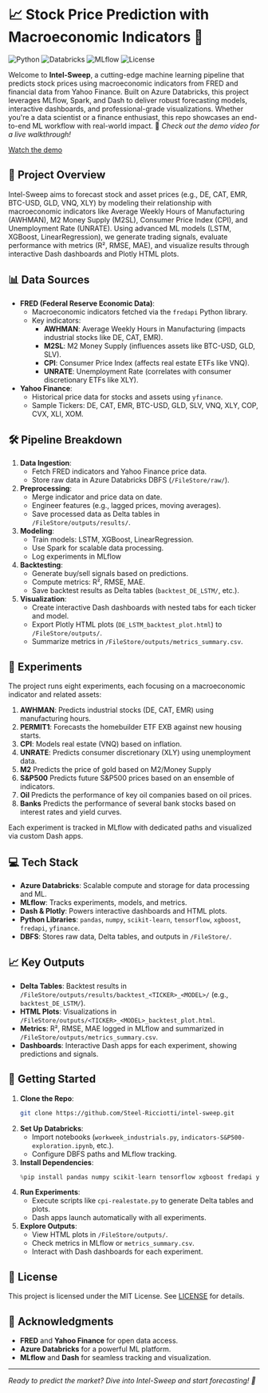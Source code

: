 # 📈 Stock Price Prediction with Macroeconomic Indicators 🚀

![Python](https://img.shields.io/badge/Python-3.8%2B-blue) ![Databricks](https://img.shields.io/badge/Azure%20Databricks-9.1-red) ![MLflow](https://img.shields.io/badge/MLflow-2.0%2B-orange) ![License](https://img.shields.io/badge/License-MIT-green)

Welcome to **Intel-Sweep**, a cutting-edge machine learning pipeline that predicts stock prices using macroeconomic indicators from FRED and financial data from Yahoo Finance. Built on Azure Databricks, this project leverages MLflow, Spark, and Dash to deliver robust forecasting models, interactive dashboards, and professional-grade visualizations. Whether you're a data scientist or a finance enthusiast, this repo showcases an end-to-end ML workflow with real-world impact. 🎥 *Check out the demo video for a live walkthrough!*


[Watch the demo](https://www.loom.com/share/beb22505f35e4589bea24b336e72f974)
## 🎯 Project Overview

Intel-Sweep aims to forecast stock and asset prices (e.g., DE, CAT, EMR, BTC-USD, GLD, VNQ, XLY) by modeling their relationship with macroeconomic indicators like Average Weekly Hours of Manufacturing (AWHMAN), M2 Money Supply (M2SL), Consumer Price Index (CPI), and Unemployment Rate (UNRATE). Using advanced ML models (LSTM, XGBoost, LinearRegression), we generate trading signals, evaluate performance with metrics (R², RMSE, MAE), and visualize results through interactive Dash dashboards and Plotly HTML plots.

## 📊 Data Sources

- **FRED (Federal Reserve Economic Data)**:
  - Macroeconomic indicators fetched via the `fredapi` Python library.
  - Key indicators:
    - **AWHMAN**: Average Weekly Hours in Manufacturing (impacts industrial stocks like DE, CAT, EMR).
    - **M2SL**: M2 Money Supply (influences assets like BTC-USD, GLD, SLV).
    - **CPI**: Consumer Price Index (affects real estate ETFs like VNQ).
    - **UNRATE**: Unemployment Rate (correlates with consumer discretionary ETFs like XLY).
- **Yahoo Finance**:
  - Historical price data for stocks and assets using `yfinance`.
  - Sample Tickers: DE, CAT, EMR, BTC-USD, GLD, SLV, VNQ, XLY, COP, CVX, XLI, XOM.

## 🛠️ Pipeline Breakdown

1. **Data Ingestion**:
   - Fetch FRED indicators and Yahoo Finance price data.
   - Store raw data in Azure Databricks DBFS (`/FileStore/raw/`).
2. **Preprocessing**:
   - Merge indicator and price data on date.
   - Engineer features (e.g., lagged prices, moving averages).
   - Save processed data as Delta tables in `/FileStore/outputs/results/`.
3. **Modeling**:
   - Train models: LSTM, XGBoost, LinearRegression.
   - Use Spark for scalable data processing.
   - Log experiments in MLflow
4. **Backtesting**:
   - Generate buy/sell signals based on predictions.
   - Compute metrics: R², RMSE, MAE.
   - Save backtest results as Delta tables (`backtest_DE_LSTM/`, etc.).
5. **Visualization**:
   - Create interactive Dash dashboards with nested tabs for each ticker and model.
   - Export Plotly HTML plots (`DE_LSTM_backtest_plot.html`) to `/FileStore/outputs/`.
   - Summarize metrics in `/FileStore/outputs/metrics_summary.csv`.

## 🧪 Experiments

The project runs eight experiments, each focusing on a macroeconomic indicator and related assets:

1. **AWHMAN**: Predicts industrial stocks (DE, CAT, EMR) using manufacturing hours.
2. **PERMIT1**: Forecasts the homebuilder ETF EXB against new housing starts.
3. **CPI**: Models real estate (VNQ) based on inflation.
4. **UNRATE**: Predicts consumer discretionary (XLY) using unemployment data.
5. **M2** Predicts the price of gold based on M2/Money Supply
6. **S&P500** Predicts future S&P500 prices based on an ensemble of indicators.
7. **Oil** Predicts the performance of key oil companies based on oil prices.
8. **Banks** Predicts the performance of several bank stocks based on interest rates and yield curves.


Each experiment is tracked in MLflow with dedicated paths and visualized via custom Dash apps.

## 💻 Tech Stack

- **Azure Databricks**: Scalable compute and storage for data processing and ML.
- **MLflow**: Tracks experiments, models, and metrics.
- **Dash & Plotly**: Powers interactive dashboards and HTML plots.
- **Python Libraries**: `pandas`, `numpy`, `scikit-learn`, `tensorflow`, `xgboost`, `fredapi`, `yfinance`.
- **DBFS**: Stores raw data, Delta tables, and outputs in `/FileStore/`.

## 📈 Key Outputs

- **Delta Tables**: Backtest results in `/FileStore/outputs/results/backtest_<TICKER>_<MODEL>/` (e.g., `backtest_DE_LSTM/`).
- **HTML Plots**: Visualizations in `/FileStore/outputs/<TICKER>_<MODEL>_backtest_plot.html`.
- **Metrics**: R², RMSE, MAE logged in MLflow and summarized in `/FileStore/outputs/metrics_summary.csv`.
- **Dashboards**: Interactive Dash apps for each experiment, showing predictions and signals.

## 🚀 Getting Started

1. **Clone the Repo**:
   ```bash
   git clone https://github.com/Steel-Ricciotti/intel-sweep.git
   ```
2. **Set Up Databricks**:
   - Import notebooks (`workweek_industrials.py`, `indicators-S&P500-exploration.ipynb`, etc.).
   - Configure DBFS paths and MLflow tracking.
3. **Install Dependencies**:
   ```python
   %pip install pandas numpy scikit-learn tensorflow xgboost fredapi yfinance dash plotly mlflow
   ```
4. **Run Experiments**:
   - Execute scripts like `cpi-realestate.py` to generate Delta tables and plots.
   - Dash apps launch automatically with all experiments.
5. **Explore Outputs**:
   - View HTML plots in `/FileStore/outputs/`.
   - Check metrics in MLflow or `metrics_summary.csv`.
   - Interact with Dash dashboards for each experiment.


## 📝 License

This project is licensed under the MIT License. See [LICENSE](LICENSE) for details.

## 🙌 Acknowledgments

- **FRED** and **Yahoo Finance** for open data access.
- **Azure Databricks** for a powerful ML platform.
- **MLflow** and **Dash** for seamless tracking and visualization.

---
*Ready to predict the market? Dive into Intel-Sweep and start forecasting! 🌟*
